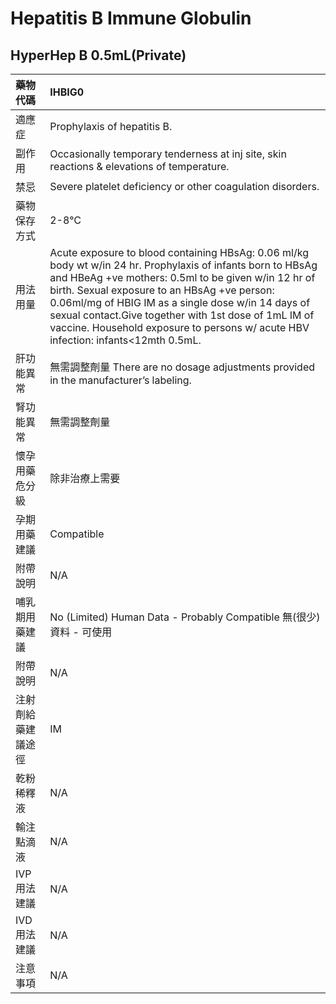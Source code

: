 # Hepatitis B Immune Globulin

## HyperHep B 0.5mL(Private)

| 藥物代碼           | IHBIG0                                                                                                                                                                                                                                                                                                                                                                                                                |
|:-------------------|:----------------------------------------------------------------------------------------------------------------------------------------------------------------------------------------------------------------------------------------------------------------------------------------------------------------------------------------------------------------------------------------------------------------------|
| 適應症             | Prophylaxis of hepatitis B.                                                                                                                                                                                                                                                                                                                                                                                           |
| 副作用             | Occasionally temporary tenderness at inj site, skin reactions & elevations of temperature.                                                                                                                                                                                                                                                                                                                            |
| 禁忌               | Severe platelet deficiency or other coagulation disorders.                                                                                                                                                                                                                                                                                                                                                            |
| 藥物保存方式       | 2-8℃                                                                                                                                                                                                                                                                                                                                                                                                                  |
| 用法用量           | Acute exposure to blood containing HBsAg: 0.06 ml/kg body wt w/in 24 hr. Prophylaxis of infants born to HBsAg and HBeAg +ve mothers: 0.5ml to be given w/in 12 hr of birth. Sexual exposure to an HBsAg +ve person: 0.06ml/mg of HBIG IM as a single dose w/in 14 days of sexual contact.Give together with 1st dose of 1mL IM of vaccine. Household exposure to persons w/ acute HBV infection: infants<12mth 0.5mL. |
| 肝功能異常         | 無需調整劑量  There are no dosage adjustments provided in the manufacturer’s labeling.                                                                                                                                                                                                                                                                                                                                |
| 腎功能異常         | 無需調整劑量                                                                                                                                                                                                                                                                                                                                                                                                          |
| 懷孕用藥危分級     | 除非治療上需要                                                                                                                                                                                                                                                                                                                                                                                                        |
| 孕期用藥建議       | Compatible                                                                                                                                                                                                                                                                                                                                                                                                            |
| 附帶說明           | N/A                                                                                                                                                                                                                                                                                                                                                                                                                   |
| 哺乳期用藥建議     | No (Limited) Human Data - Probably Compatible 無(很少)資料 - 可使用                                                                                                                                                                                                                                                                                                                                                   |
| 附帶說明           | N/A                                                                                                                                                                                                                                                                                                                                                                                                                   |
| 注射劑給藥建議途徑 | IM                                                                                                                                                                                                                                                                                                                                                                                                                    |
| 乾粉稀釋液         | N/A                                                                                                                                                                                                                                                                                                                                                                                                                   |
| 輸注點滴液         | N/A                                                                                                                                                                                                                                                                                                                                                                                                                   |
| IVP 用法建議       | N/A                                                                                                                                                                                                                                                                                                                                                                                                                   |
| IVD 用法建議       | N/A                                                                                                                                                                                                                                                                                                                                                                                                                   |
| 注意事項           | N/A                                                                                                                                                                                                                                                                                                                                                                                                                   |

